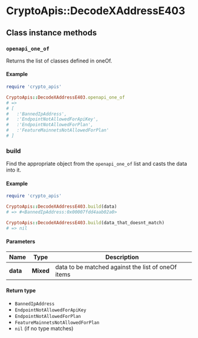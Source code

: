 # CryptoApis::DecodeXAddressE403

## Class instance methods

### `openapi_one_of`

Returns the list of classes defined in oneOf.

#### Example

```ruby
require 'crypto_apis'

CryptoApis::DecodeXAddressE403.openapi_one_of
# =>
# [
#   :'BannedIpAddress',
#   :'EndpointNotAllowedForApiKey',
#   :'EndpointNotAllowedForPlan',
#   :'FeatureMainnetsNotAllowedForPlan'
# ]
```

### build

Find the appropriate object from the `openapi_one_of` list and casts the data into it.

#### Example

```ruby
require 'crypto_apis'

CryptoApis::DecodeXAddressE403.build(data)
# => #<BannedIpAddress:0x00007fdd4aab02a0>

CryptoApis::DecodeXAddressE403.build(data_that_doesnt_match)
# => nil
```

#### Parameters

| Name | Type | Description |
| ---- | ---- | ----------- |
| **data** | **Mixed** | data to be matched against the list of oneOf items |

#### Return type

- `BannedIpAddress`
- `EndpointNotAllowedForApiKey`
- `EndpointNotAllowedForPlan`
- `FeatureMainnetsNotAllowedForPlan`
- `nil` (if no type matches)

